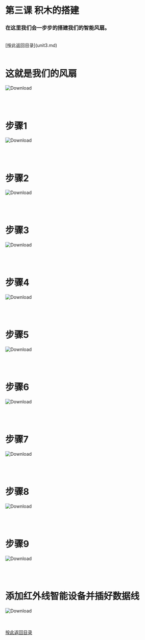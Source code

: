 ﻿# 第三课 积木的搭建
### 在这里我们会一步步的搭建我们的智能风扇。

<br>
[按此返回目录](unit3.md)<br>
<br>

# 这就是我们的风扇 

![Download](/Scratch/resource/unit3_01.png)

<br><br>

# 步骤1 

![Download](/Scratch/resource/unit3_02.png)

<br><br>

# 步骤2

![Download](/Scratch/resource/unit3_03.png)

<br><br>

# 步骤3

![Download](/Scratch/resource/unit3_04.png)

<br><br>

# 步骤4

![Download](/Scratch/resource/unit3_05.png)

<br><br>

# 步骤5

![Download](/Scratch/resource/unit3_06.png)

<br><br>

# 步骤6

![Download](/Scratch/resource/unit3_07.png)

<br><br>

# 步骤7

![Download](/Scratch/resource/unit3_08.png)

<br><br>

# 步骤8

![Download](/Scratch/resource/unit3_09.png)

<br><br>

# 步骤9

![Download](/Scratch/resource/unit3_10.png)

<br><br>

# 添加红外线智能设备并插好数据线

![Download](/Scratch/resource/unit3_12.png)

<br><br>
[按此返回目录](unit3.md)<br>
